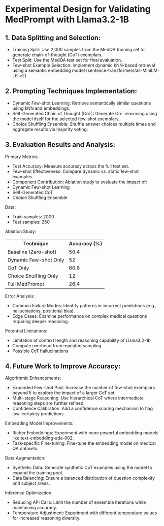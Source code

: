 # Experimental Design for Validating MedPrompt with Llama3.2-1B

## 1. Data Splitting and Selection:
- Training Split: Use 2,000 samples from the MedQA training set to generate chain-of-thought (CoT) exemplars.
- Test Split: Use the MedQA test set for final evaluation.
- Few-shot Example Selection: Implement dynamic kNN-based retrieval using a semantic embedding model (sentence-transformers/all-MiniLM-L6-v2).

## 2. Prompting Techniques Implementation:
- Dynamic Few-shot Learning: Retrieve semantically similar questions using kNN and embeddings.
- Self-Generated Chain of Thought (CoT): Generate CoT reasoning using the model itself for the selected few-shot exemplars.
- Choice Shuffling Ensemble: Shuffle answer choices multiple times and aggregate results via majority voting.

## 3. Evaluation Results and Analysis:

Primary Metrics:
- Test Accuracy: Measure accuracy across the full test set.
- Few-shot Effectiveness: Compare dynamic vs. static few-shot examples.
- Component Contribution: Ablation study to evaluate the impact of:
- Dynamic Few-shot Learning
- Self-Generated CoT
- Choice Shuffling Ensemble

Data:
- Train samples: 2000
- Test samples: 250

Ablation Study:

| Technique	| Accuracy (%)|
| -------------- | -------------- |
|Baseline (Zero-shot)|	50.4|
|Dynamic Few-shot Only|	52|
|CoT Only|	60.8|
|Choice Shuffling Only|	12|
|Full MedPrompt |	26.4|

Error Analysis:
- Common Failure Modes: Identify patterns in incorrect predictions (e.g., hallucinations, positional bias).
- Edge Cases: Examine performance on complex medical questions requiring deeper reasoning.

Potential Limitations:
- Limitation of context length and reasoning capability of Llama3.2-1b
- Compute overhead from repeated sampling
- Possible CoT hallucinations

## 4. Future Work to Improve Accuracy:

Algorithmic Enhancements:
- Expanded Few-shot Pool: Increase the number of few-shot exemplars beyond 5 to explore the impact of a larger CoT set.
- Multi-stage Reasoning: Use hierarchical CoT where intermediate reasoning steps are further refined.
- Confidence Calibration: Add a confidence scoring mechanism to flag low-certainty predictions.

Embedding Model Improvements:
- Richer Embeddings: Experiment with more powerful embedding models like text-embedding-ada-002.
- Task-specific Fine-tuning: Fine-tune the embedding model on medical QA datasets.

Data Augmentation:
- Synthetic Data: Generate synthetic CoT examples using the model to expand the training pool.
- Data Balancing: Ensure a balanced distribution of question complexity and subject areas.

Inference Optimization:
- Reducing API Calls: Limit the number of ensemble iterations while maintaining accuracy.
- Temperature Adjustment: Experiment with different temperature values for increased reasoning diversity.